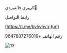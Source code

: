 كروري فالفيردي🌟

رابط التواصل

[https://t.me/kvhvhvh](url)

رقم الهاتف 
+9647887276016

![13](https://cdn.jsdelivr.net/gh/krory2/k@main/13.jpg)
